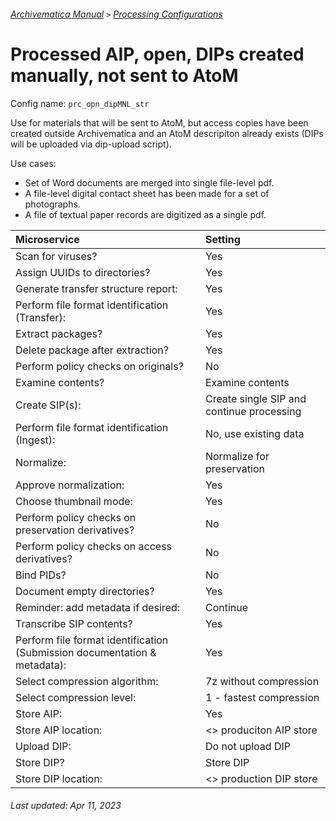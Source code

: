 ###### [Archivematica Manual](../README.md) `>` [Processing Configurations](overview.md)

# Processed AIP, open, DIPs created manually, not sent to AtoM
Config name: `prc_opn_dipMNL_str`

Use for materials that will be sent to AtoM, but access copies have been created outside Archivematica and an AtoM descripiton already exists (DIPs will be uploaded via dip-upload script).

Use cases:
- Set of Word documents are merged into single file-level pdf.
- A file-level digital contact sheet has been made for a set of photographs.
- A file of textual paper records are digitized as a single pdf.

| Microservice | Setting |
|:---	         |:---     |
| Scan for viruses? | Yes |
| Assign UUIDs to directories? | Yes |
| Generate transfer structure report: | Yes |
| Perform file format identification (Transfer): | Yes |
| Extract packages? | Yes |
| Delete package after extraction? | Yes |
| Perform policy checks on originals? | No |
| Examine contents? | Examine contents |
| Create SIP(s): | Create single SIP and continue processing |
| Perform file format identification (Ingest): | No, use existing data |
| Normalize: | Normalize for preservation |
| Approve normalization: | Yes |
| Choose thumbnail mode: | Yes |
| Perform policy checks on preservation derivatives? | No |
| Perform policy checks on access derivatives? | No |
| Bind PIDs? | No |
| Document empty directories? | Yes |
| Reminder: add metadata if desired: | Continue |
| Transcribe SIP contents? | Yes |
| Perform file format identification (Submission documentation & metadata): | Yes |
| Select compression algorithm: | 7z without compression |
| Select compression level: | 1 - fastest compression |
| Store AIP: | Yes |
| Store AIP location: | <<pipeline>> produciton AIP store |
| Upload DIP: | Do not upload DIP |
| Store DIP? | Store DIP |
| Store DIP location: | <<pipeline>> production DIP store |

###### Last updated: Apr 11, 2023

